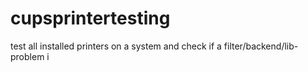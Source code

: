 # cupsprintertesting
test all installed printers on a system and check if a filter/backend/lib-problem i
